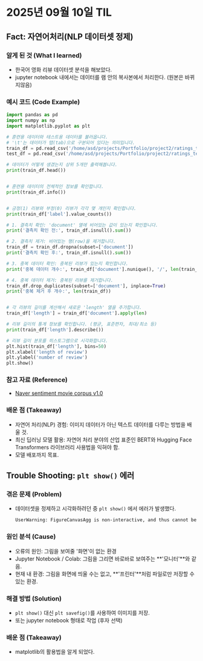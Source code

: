# 2025년 09월 10일 TIL 

## Fact: 자연어처리(NLP 데이터셋 정제)

### 알게 된 것 (What I learned)
- 한국어 영화 리뷰 데이터셋 분석을 해보았다.
- jupyter notebook 내에서는 데이터를 램 안의 복사본에서 처리한다. (원본은 바뀌지않음)

### 예시 코드 (Code Example)
```python
import pandas as pd
import numpy as np
import matplotlib.pyplot as plt

# 훈련용 데이터와 테스트용 데이터를 불러옵니다.
# '\t'는 데이터가 탭(tab)으로 구분되어 있다는 의미입니다.
train_df = pd.read_csv('/home/asd/projects/Portfolio/project2/ratings_train.txt', sep='\t')
test_df = pd.read_csv('/home/asd/projects/Portfolio/project2/ratings_test.txt', sep='\t')

# 데이터가 어떻게 생겼는지 상위 5개만 출력해봅니다.
print(train_df.head())


# 훈련용 데이터의 전체적인 정보를 확인합니다.
print(train_df.info())


# 긍정(1) 리뷰와 부정(0) 리뷰가 각각 몇 개인지 확인합니다.
print(train_df['label'].value_counts())

# 1. 결측치 확인: 'document' 열에 비어있는 값이 있는지 확인합니다.
print('결측치 확인 전:', train_df.isnull().sum())

# 2. 결측치 제거: 비어있는 행(row)을 제거합니다.
train_df = train_df.dropna(subset=['document'])
print('결측치 확인 후:', train_df.isnull().sum())

# 3. 중복 데이터 확인: 중복된 리뷰가 있는지 확인합니다.
print('중복 데이터 개수:', train_df['document'].nunique(), '/', len(train_df))

# 4. 중복 데이터 제거: 중복된 리뷰를 제거합니다.
train_df.drop_duplicates(subset=['document'], inplace=True)
print('중복 제거 후 개수:', len(train_df))


# 각 리뷰의 길이를 계산해서 새로운 'length' 열을 추가합니다.
train_df['length'] = train_df['document'].apply(len)

# 리뷰 길이의 통계 정보를 확인합니다. (평균, 표준편차, 최대/최소 등)
print(train_df['length'].describe())

# 리뷰 길이 분포를 히스토그램으로 시각화합니다.
plt.hist(train_df['length'], bins=50)
plt.xlabel('length of review')
plt.ylabel('number of review')
plt.show()
```

### 참고 자료 (Reference)
- [Naver sentiment movie corpus v1.0](https://github.com/e9t/nsmc/tree/master)

### 배운 점 (Takeaway)
- 자연어 처리(NLP) 경험: 이미지 데이터가 아닌 텍스트 데이터를 다루는 방법을 배울 것.
- 최신 딥러닝 모델 활용: 자연어 처리 분야의 산업 표준인 BERT와 Hugging Face Transformers 라이브러리 사용법을 익혀야 함.
- 모델 배포까지 목표.

## Trouble Shooting: `plt show()` 에러

### 겪은 문제 (Problem)
- 데이터셋을 정제하고 시각화하려던 중 `plt show()` 에서 에러가 발생했다.
  ```bash
  UserWarning: FigureCanvasAgg is non-interactive, and thus cannot be shown plt.show()
  ```

### 원인 분석 (Cause)
- 오류의 원인: 그림을 보여줄 '화면'이 없는 환경
- Jupyter Notebook / Colab: 그림을 그리면 바로바로 보여주는 **'모니터'**와 같음.
- 현재 내 환경: 그림을 화면에 띄울 수는 없고, **'프린터'**처럼 파일로만 저장할 수 있는 환경.

### 해결 방법 (Solution)
- `plt show()` 대신 `plt savefig()`를 사용하여 이미지를 저장.
- 또는 jupyter notebook 형태로 작업 (후자 선택)


### 배운 점 (Takeaway)
- matplotlib의 활용법을 알게 되었다.

